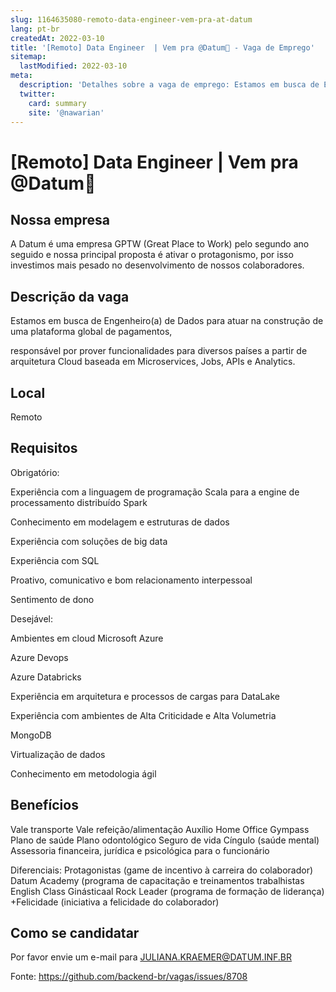 ```yaml
---
slug: 1164635080-remoto-data-engineer-vem-pra-at-datum
lang: pt-br
createdAt: 2022-03-10
title: '[Remoto] Data Engineer  | Vem pra @Datum💜 - Vaga de Emprego'
sitemap:
  lastModified: 2022-03-10
meta:
  description: 'Detalhes sobre a vaga de emprego: Estamos em busca de Engenheiro(a) de Dados para atuar na construção de uma plataforma global de pagamentos, responsável por prover funcionalidades para diversos países a partir de arquitetura Cloud baseada em Microservices, Jobs, APIs e Analytics.'
  twitter:
    card: summary
    site: '@nawarian'
---
```


# [Remoto] Data Engineer  | Vem pra @Datum💜



## Nossa empresa

A Datum é uma empresa GPTW (Great Place to Work) pelo segundo ano seguido e nossa principal proposta é ativar o protagonismo, por isso investimos mais pesado no desenvolvimento de nossos colaboradores.


## Descrição da vaga

Estamos em busca de Engenheiro(a) de Dados para atuar na construção de uma plataforma global de pagamentos,

responsável por prover funcionalidades para diversos países a partir de arquitetura Cloud baseada em Microservices, Jobs, APIs e Analytics.
## Local

Remoto 

## Requisitos

Obrigatório:

Experiência com a linguagem de programação Scala para a engine de processamento distribuído Spark

Conhecimento em modelagem e estruturas de dados

Experiência com soluções de big data

Experiência com SQL

Proativo, comunicativo e bom relacionamento interpessoal

Sentimento de dono

 

Desejável:

Ambientes em cloud Microsoft Azure

Azure Devops

Azure Databricks

Experiência em arquitetura e processos de cargas para DataLake

Experiência com ambientes de Alta Criticidade e Alta Volumetria

MongoDB

Virtualização de dados

Conhecimento em metodologia ágil
## Benefícios

Vale transporte
Vale refeição/alimentação
Auxílio Home Office
Gympass
Plano de saúde
Plano odontológico
Seguro de vida
Cíngulo (saúde mental)
Assessoria financeira, jurídica e psicológica para o funcionário

Diferenciais:
Protagonistas (game de incentivo à carreira do colaborador)
Datum Academy (programa de capacitação e treinamentos trabalhistas
English Class
Ginásticaal
Rock Leader (programa de formação de liderança)
+Felicidade (iniciativa a felicidade do colaborador)



## Como se candidatar

Por favor envie um e-mail para JULIANA.KRAEMER@DATUM.INF.BR


Fonte: https://github.com/backend-br/vagas/issues/8708